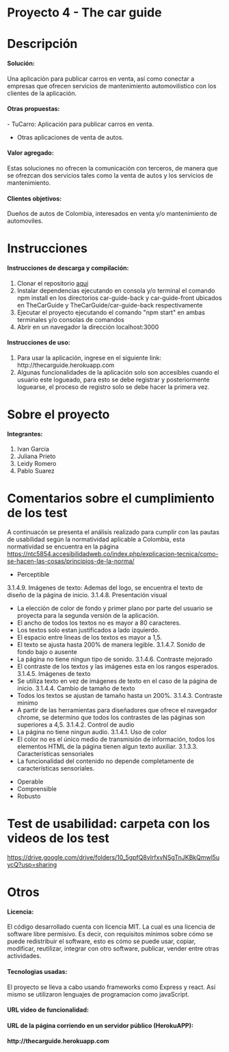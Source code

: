 # Proyecto 4 - The car guide
# Descripción
<h4>Solución:</h4>
Una aplicación para publicar carros en venta, así como conectar a empresas que ofrecen servicios de mantenimiento automovilistico con los clientes de la aplicación.<br>

<h4>Otras propuestas:</h4>
- TuCarro: Aplicación para publicar carros en venta.

- Otras aplicaciones de venta de autos.

<h4>Valor agregado:</h4>
Estas soluciones no ofrecen la comunicación con terceros, de manera que se ofrezcan dos servicios tales como la venta de autos y los servicios de mantenimiento.

<h4>Clientes objetivos:</h4>
Dueños de autos de Colombia, interesados en venta y/o mantenimiento de automoviles.

# Instrucciones
<h4>Instrucciones de descarga y compilación:</h4>
<ol>
  <li>Clonar el repositorio <a href="https://github.com/isis3710-uniandes/Team04-Entrega4">aqui</a></li>
  <li>Instalar dependencias ejecutando en consola y/o terminal el comando npm install en los directorios car-guide-back y car-guide-front ubicados en TheCarGuide y TheCarGuide/car-guide-back respectivamente</li>
  <li>Ejecutar el proyecto ejecutando el comando "npm start" en ambas terminales y/o consolas de comandos</li>
  <li>Abrir en un navegador la dirección localhost:3000</li>
</ol>

<h4>Instrucciones de uso:</h4>
<ol>
  <li>Para usar la aplicación, ingrese en el siguiente link: http://thecarguide.herokuapp.com</li>
  <li>Algunas funcionalidades de la aplicación solo son accesibles cuando el usuario este logueado, para esto se debe registrar y posteriormente loguearse, el proceso de registro solo se debe hacer la primera vez.</li>
</ol> 

# Sobre el proyecto
<h4>Integrantes:</h4>
<ol>
  <li>Ivan Garcia</li>
  <li>Juliana Prieto</li>
  <li>Leidy Romero</li>
  <li>Pablo Suarez</li>
</ol> 

# Comentarios sobre el cumplimiento de los test
A continuacón se presenta el análisis realizado para cumplir con las pautas de usabilidad según la normatividad aplicable a Colombia, esta normatividad se encuentra en la página https://ntc5854.accesibilidadweb.co/index.php/explicacion-tecnica/como-se-hacen-las-cosas/principios-de-la-norma/
* Perceptible

3.1.4.9. Imágenes de texto: 
  Ademas del logo, se encuentra el texto de diseño de la página de inicio.
3.1.4.8. Presentación visual
  - La elección de color de fondo y primer plano por parte del usuario se proyecta para la segunda versión de la aplicación.
  - El ancho de todos los textos no es mayor a 80 caracteres.
  - Los textos solo estan justificados a lado izquierdo.
  - El espacio entre lineas de los textos es mayor a 1,5.
  - El texto se ajusta hasta 200% de manera legible.
3.1.4.7. Sonido de fondo bajo o ausente
  - La página no tiene ningun tipo de sonido.
3.1.4.6. Contraste mejorado
  - El contraste de los textos y las imágenes esta en los rangos esperados.
3.1.4.5. Imágenes de texto
  - Se utiliza texto en vez de imágenes de texto en el caso de la página de inicio.
3.1.4.4. Cambio de tamaño de texto
  - Todos los textos se ajustan de tamaño hasta un 200%.
3.1.4.3. Contraste minimo
  - A partir de las herramientas para diseñadores que ofrece el navegador chrome, se determino que todos los contrastes de las páginas son superiores a 4,5.
3.1.4.2. Control de audío
  - La página no tiene ningun audio.
3.1.4.1. Uso de color
  - El color no es el único medio de transmisión de información, todos los elementos HTML de la página tienen algun texto auxiliar.
3.1.3.3. Características sensoriales
  - La funcionalidad del contenido no depende completamente de características sensoriales.
* Operable
* Comprensible
* Robusto

# Test de usabilidad: carpeta con los videos de los test
https://drive.google.com/drive/folders/10_5gpfQ8vlrfxvNSgTnJKBkQmwl5uycQ?usp=sharing

# Otros
<h4>Licencia:</h4>
El código desarrollado cuenta con licencia MIT. La cual es una licencia de software libre permisivo. Es decir, con requisitos mínimos sobre cómo se puede redistribuir el software, esto es cómo se puede usar, copiar, modificar, reutilizar, integrar con otro software, publicar, vender entre otras actividades.

<h4>Tecnologias usadas:</h4>
El proyecto se lleva a cabo usando frameworks como Express y react. Así mismo se utilizaron lenguajes de programacion como javaScript.
<h4>URL video de funcionalidad:<h4>

<h4>URL de la página corriendo en un servidor público (HerokuAPP):<h4>
http://thecarguide.herokuapp.com
  
   
